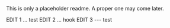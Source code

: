 This is only a placeholder readme.  A proper one may come later.

EDIT 1 ... test
EDIT 2 ... hook
EDIT 3 --- test
